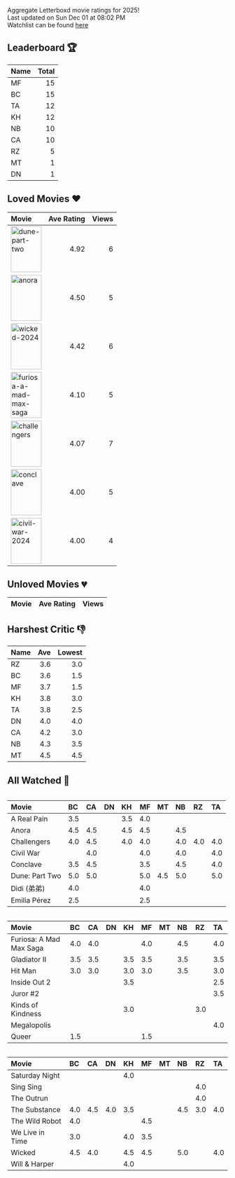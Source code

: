 Aggregate Letterboxd movie ratings for 2025! <br />
Last updated on Sun Dec 01 at 08:02 PM <br />
Watchlist can be found [here](https://letterboxd.com/_branzino/list/movie-szn-2025/)

## Leaderboard :trophy:
| Name   |   Total |
|:-------|--------:|
| MF     |      15 |
| BC     |      15 |
| TA     |      12 |
| KH     |      12 |
| NB     |      10 |
| CA     |      10 |
| RZ     |       5 |
| MT     |       1 |
| DN     |       1 |

## Loved Movies :heart:
| Movie                                                                                                                                                                                  |   Ave Rating |   Views |
|:---------------------------------------------------------------------------------------------------------------------------------------------------------------------------------------|-------------:|--------:|
| <img src="https://a.ltrbxd.com/resized/film-poster/6/1/7/4/4/3/617443-dune-part-two-0-1000-0-1500-crop.jpg" alt="dune-part-two" style="height: 105px; width:70px;"/>                   |         4.92 |       6 |
| <img src="https://a.ltrbxd.com/resized/film-poster/9/5/9/5/4/0/959540-anora-0-1000-0-1500-crop.jpg" alt="anora" style="height: 105px; width:70px;"/>                                   |         4.50 |       5 |
| <img src="https://a.ltrbxd.com/resized/film-poster/3/3/7/0/3/6/337036-wicked-0-1000-0-1500-crop.jpg" alt="wicked-2024" style="height: 105px; width:70px;"/>                            |         4.42 |       6 |
| <img src="https://a.ltrbxd.com/resized/film-poster/7/0/5/2/2/1/705221-furiosa-a-mad-max-saga-0-1000-0-1500-crop.jpg" alt="furiosa-a-mad-max-saga" style="height: 105px; width:70px;"/> |         4.10 |       5 |
| <img src="https://a.ltrbxd.com/resized/film-poster/8/4/2/3/0/1/842301-challengers-0-1000-0-1500-crop.jpg" alt="challengers" style="height: 105px; width:70px;"/>                       |         4.07 |       7 |
| <img src="https://a.ltrbxd.com/resized/film-poster/8/7/7/2/5/3/877253-conclave-0-1000-0-1500-crop.jpg" alt="conclave" style="height: 105px; width:70px;"/>                             |         4.00 |       5 |
| <img src="https://a.ltrbxd.com/resized/film-poster/8/3/4/6/5/6/834656-civil-war-0-1000-0-1500-crop.jpg" alt="civil-war-2024" style="height: 105px; width:70px;"/>                      |         4.00 |       4 |

## Unloved Movies :broken_heart:
| Movie   | Ave Rating   | Views   |
|---------|--------------|---------|

## Harshest Critic :thumbsdown:
| Name   |   Ave |   Lowest |
|:-------|------:|---------:|
| RZ     |   3.6 |      3.0 |
| BC     |   3.6 |      1.5 |
| MF     |   3.7 |      1.5 |
| KH     |   3.8 |      3.0 |
| TA     |   3.8 |      2.5 |
| DN     |   4.0 |      4.0 |
| CA     |   4.2 |      3.0 |
| NB     |   4.3 |      3.5 |
| MT     |   4.5 |      4.5 |

## All Watched :movie_camera:
<div  style="overflow-x: scroll;">

| Movie          | BC   | CA   | DN   | KH   |   MF | MT   | NB   | RZ   | TA   |
|:---------------|:-----|:-----|:-----|:-----|-----:|:-----|:-----|:-----|:-----|
| A Real Pain    | 3.5  |      |      | 3.5  |  4.0 |      |      |      |      |
| Anora          | 4.5  | 4.5  |      | 4.5  |  4.5 |      | 4.5  |      |      |
| Challengers    | 4.0  | 4.5  |      | 4.0  |  4.0 |      | 4.0  | 4.0  | 4.0  |
| Civil War      |      | 4.0  |      |      |  4.0 |      | 4.0  |      | 4.0  |
| Conclave       | 3.5  | 4.5  |      |      |  3.5 |      | 4.5  |      | 4.0  |
| Dune: Part Two | 5.0  | 5.0  |      |      |  5.0 | 4.5  | 5.0  |      | 5.0  |
| Dìdi (弟弟)      | 4.0  |      |      |      |  4.0 |      |      |      |      |
| Emilia Pérez   | 2.5  |      |      |      |  2.5 |      |      |      |      |

</div>

<div  style="overflow-x: scroll;">

| Movie                   | BC   | CA   | DN   | KH   | MF   | MT   | NB   | RZ   | TA   |
|:------------------------|:-----|:-----|:-----|:-----|:-----|:-----|:-----|:-----|:-----|
| Furiosa: A Mad Max Saga | 4.0  | 4.0  |      |      | 4.0  |      | 4.5  |      | 4.0  |
| Gladiator II            | 3.5  | 3.5  |      | 3.5  | 3.5  |      | 3.5  |      | 3.5  |
| Hit Man                 | 3.0  | 3.0  |      | 3.0  | 3.0  |      | 3.5  |      | 3.0  |
| Inside Out 2            |      |      |      | 3.5  |      |      |      |      | 2.5  |
| Juror #2                |      |      |      |      |      |      |      |      | 3.5  |
| Kinds of Kindness       |      |      |      | 3.0  |      |      |      | 3.0  |      |
| Megalopolis             |      |      |      |      |      |      |      |      | 4.0  |
| Queer                   | 1.5  |      |      |      | 1.5  |      |      |      |      |

</div>

<div  style="overflow-x: scroll;">

| Movie           | BC   | CA   | DN   | KH   | MF   | MT   | NB   | RZ   | TA   |
|:----------------|:-----|:-----|:-----|:-----|:-----|:-----|:-----|:-----|:-----|
| Saturday Night  |      |      |      | 4.0  |      |      |      |      |      |
| Sing Sing       |      |      |      |      |      |      |      | 4.0  |      |
| The Outrun      |      |      |      |      |      |      |      | 4.0  |      |
| The Substance   | 4.0  | 4.5  | 4.0  | 3.5  |      |      | 4.5  | 3.0  | 4.0  |
| The Wild Robot  | 4.0  |      |      |      | 4.5  |      |      |      |      |
| We Live in Time | 3.0  |      |      | 4.0  | 3.5  |      |      |      |      |
| Wicked          | 4.5  | 4.0  |      | 4.5  | 4.5  |      | 5.0  |      | 4.0  |
| Will & Harper   |      |      |      | 4.0  |      |      |      |      |      |

</div>